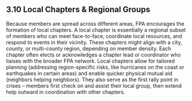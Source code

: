 ## 3.10 Local Chapters & Regional Groups

Because members are spread across different areas, FPA encourages the formation of local chapters. A local chapter is essentially a regional subset of members who can meet face-to-face, coordinate local resources, and respond to events in their vicinity. These chapters might align with a city, county, or multi-county region, depending on member density. Each chapter often elects or acknowledges a chapter lead or coordinator who liaises with the broader FPA network. Local chapters allow for tailored planning (addressing region-specific risks, like hurricanes on the coast or earthquakes in certain areas) and enable quicker physical mutual aid (neighbors helping neighbors). They also serve as the first rally point in crises – members first check on and assist their local group, then extend help outward in coordination with other chapters.